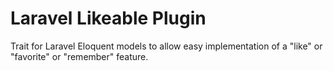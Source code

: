 Laravel Likeable Plugin
============

Trait for Laravel Eloquent models to allow easy implementation of a "like" or "favorite" or "remember" feature.
